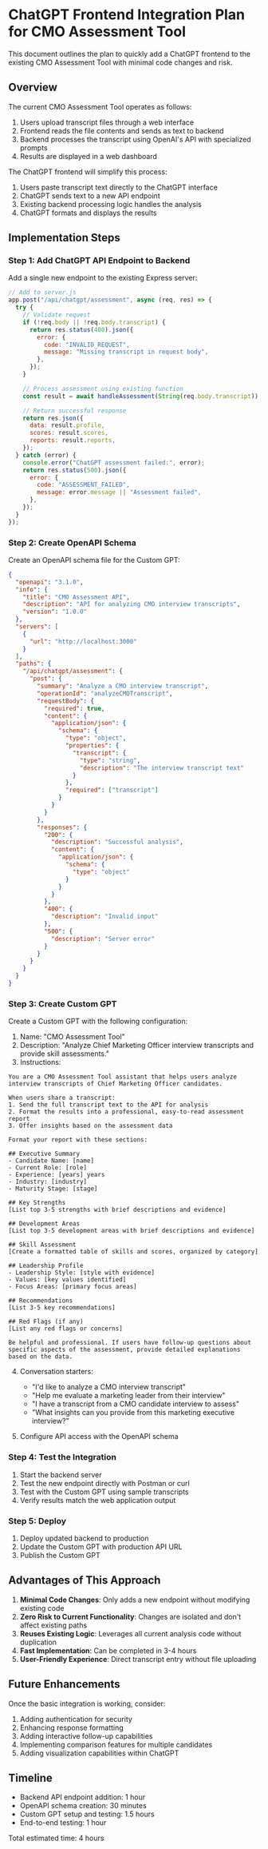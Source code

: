 # ChatGPT Frontend Integration Plan for CMO Assessment Tool

This document outlines the plan to quickly add a ChatGPT frontend to the existing CMO Assessment Tool with minimal code changes and risk.

## Overview

The current CMO Assessment Tool operates as follows:
1. Users upload transcript files through a web interface
2. Frontend reads the file contents and sends as text to backend
3. Backend processes the transcript using OpenAI's API with specialized prompts
4. Results are displayed in a web dashboard

The ChatGPT frontend will simplify this process:
1. Users paste transcript text directly to the ChatGPT interface
2. ChatGPT sends text to a new API endpoint
3. Existing backend processing logic handles the analysis
4. ChatGPT formats and displays the results

## Implementation Steps

### Step 1: Add ChatGPT API Endpoint to Backend

Add a single new endpoint to the existing Express server:

```javascript
// Add to server.js
app.post("/api/chatgpt/assessment", async (req, res) => {
  try {
    // Validate request
    if (!req.body || !req.body.transcript) {
      return res.status(400).json({
        error: {
          code: "INVALID_REQUEST",
          message: "Missing transcript in request body",
        },
      });
    }

    // Process assessment using existing function
    const result = await handleAssessment(String(req.body.transcript));

    // Return successful response
    return res.json({
      data: result.profile,
      scores: result.scores,
      reports: result.reports,
    });
  } catch (error) {
    console.error("ChatGPT assessment failed:", error);
    return res.status(500).json({
      error: {
        code: "ASSESSMENT_FAILED",
        message: error.message || "Assessment failed",
      },
    });
  }
});
```

### Step 2: Create OpenAPI Schema

Create an OpenAPI schema file for the Custom GPT:

```json
{
  "openapi": "3.1.0",
  "info": {
    "title": "CMO Assessment API",
    "description": "API for analyzing CMO interview transcripts",
    "version": "1.0.0"
  },
  "servers": [
    {
      "url": "http://localhost:3000"
    }
  ],
  "paths": {
    "/api/chatgpt/assessment": {
      "post": {
        "summary": "Analyze a CMO interview transcript",
        "operationId": "analyzeCMOTranscript",
        "requestBody": {
          "required": true,
          "content": {
            "application/json": {
              "schema": {
                "type": "object",
                "properties": {
                  "transcript": {
                    "type": "string",
                    "description": "The interview transcript text"
                  }
                },
                "required": ["transcript"]
              }
            }
          }
        },
        "responses": {
          "200": {
            "description": "Successful analysis",
            "content": {
              "application/json": {
                "schema": {
                  "type": "object"
                }
              }
            }
          },
          "400": {
            "description": "Invalid input"
          },
          "500": {
            "description": "Server error"
          }
        }
      }
    }
  }
}
```

### Step 3: Create Custom GPT

Create a Custom GPT with the following configuration:

1. Name: "CMO Assessment Tool"
2. Description: "Analyze Chief Marketing Officer interview transcripts and provide skill assessments."
3. Instructions:

```
You are a CMO Assessment Tool assistant that helps users analyze interview transcripts of Chief Marketing Officer candidates.

When users share a transcript:
1. Send the full transcript text to the API for analysis
2. Format the results into a professional, easy-to-read assessment report
3. Offer insights based on the assessment data

Format your report with these sections:

## Executive Summary
- Candidate Name: [name]
- Current Role: [role]
- Experience: [years] years
- Industry: [industry]
- Maturity Stage: [stage]

## Key Strengths
[List top 3-5 strengths with brief descriptions and evidence]

## Development Areas
[List top 3-5 development areas with brief descriptions and evidence]

## Skill Assessment
[Create a formatted table of skills and scores, organized by category]

## Leadership Profile
- Leadership Style: [style with evidence]
- Values: [key values identified]
- Focus Areas: [primary focus areas]

## Recommendations
[List 3-5 key recommendations]

## Red Flags (if any)
[List any red flags or concerns]

Be helpful and professional. If users have follow-up questions about specific aspects of the assessment, provide detailed explanations based on the data.
```

4. Conversation starters:
   - "I'd like to analyze a CMO interview transcript"
   - "Help me evaluate a marketing leader from their interview"
   - "I have a transcript from a CMO candidate interview to assess"
   - "What insights can you provide from this marketing executive interview?"

5. Configure API access with the OpenAPI schema

### Step 4: Test the Integration

1. Start the backend server
2. Test the new endpoint directly with Postman or curl
3. Test with the Custom GPT using sample transcripts
4. Verify results match the web application output

### Step 5: Deploy

1. Deploy updated backend to production
2. Update the Custom GPT with production API URL
3. Publish the Custom GPT

## Advantages of This Approach

1. **Minimal Code Changes**: Only adds a new endpoint without modifying existing code
2. **Zero Risk to Current Functionality**: Changes are isolated and don't affect existing paths
3. **Reuses Existing Logic**: Leverages all current analysis code without duplication
4. **Fast Implementation**: Can be completed in 3-4 hours
5. **User-Friendly Experience**: Direct transcript entry without file uploading

## Future Enhancements

Once the basic integration is working, consider:
1. Adding authentication for security
2. Enhancing response formatting
3. Adding interactive follow-up capabilities
4. Implementing comparison features for multiple candidates
5. Adding visualization capabilities within ChatGPT

## Timeline

- Backend API endpoint addition: 1 hour
- OpenAPI schema creation: 30 minutes
- Custom GPT setup and testing: 1.5 hours
- End-to-end testing: 1 hour

Total estimated time: 4 hours

